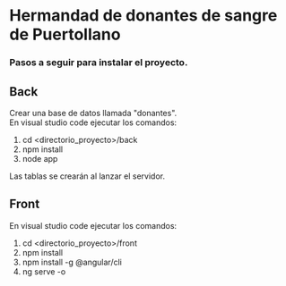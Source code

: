 # Hermandad de donantes de sangre de Puertollano

### Pasos a seguir para instalar el proyecto.
## Back
Crear una base de datos llamada "donantes".<br />
En visual studio code ejecutar los comandos:
  1. cd <directorio_proyecto>/back
  2. npm install
  3. node app

Las tablas se crearán al lanzar el servidor.

## Front
En visual studio code ejecutar los comandos:
  1. cd <directorio_proyecto>/front
  2. npm install
  3. npm install -g @angular/cli
  4. ng serve -o
